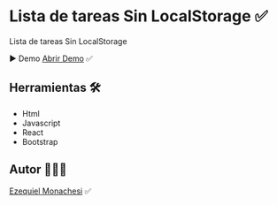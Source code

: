 # Lista de tareas Sin LocalStorage ✅

Lista de tareas Sin LocalStorage

▶️ Demo
[Abrir Demo](https://listadetareassinlocalstorage.netlify.app/) ✅

## Herramientas 🛠️

- Html
- Javascript
- React
- Bootstrap

## Autor 👨🏻‍💼

[Ezequiel Monachesi](https://www.linkedin.com/in/monachesi-cesar-ezequiel/) ✅